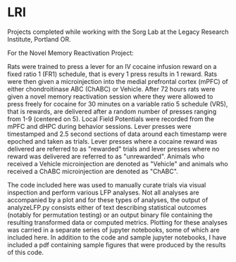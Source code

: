 # LRI
Projects completed while working with the Sorg Lab at the Legacy Research Institute, Portland OR.

For the Novel Memory Reactivation Project:

Rats were trained to press a lever for an IV cocaine infusion reward on a fixed ratio 1 (FR1) schedule, that is every 1 press results in 1 reward. Rats were then given a microinjection into the medial prefrontal cortex (mPFC) of either chondroitinase ABC (ChABC) or Vehicle. After 72 hours rats were given a novel memory reactivation session where they were allowed to press freely for cocaine for 30 minutes on a variable ratio 5 schedule (VR5), that is rewards, are delivered after a random number of presses ranging from 1-9 (centered on 5). Local Field Potentials were recorded from the mPFC and dHPC during behavior sessions. Lever presses were timestamped and 2.5 second sections of data around each timestamp were epoched and taken as trials. Lever presses where a cocaine reward was delivered are referred to as "rewarded" trials and lever presses where no reward was delivered are referred to as "unrewarded". Animals who received a Vehicle microinjection are denoted as "Vehicle" and animals who received a ChABC microinjection are denoted as "ChABC". 

The code included here was used to manually curate trials via visual inspection and perform various LFP analyses. Not all analyses are accompanied by a plot and for these types of analyses, the output of analyzeLFP.py consists either of text describing statistical outcomes (notably for permutation testing) or an output binary file containing the resulting transformed data or computed metrics. Plotting for these analyses was carried in a separate series of jupyter notebooks, some of which are included here. In addition to the code and sample jupyter notebooks, I have included a pdf containing sample figures that were produced by the results of this code. 
